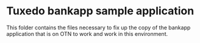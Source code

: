 # Tuxedo bankapp sample application
This folder contains the files necessary to fix up the copy of the bankapp application that is on OTN to work and work in this environment.
